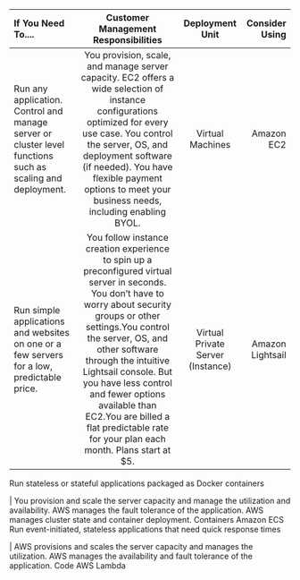 |If You Need To....	 | Customer Management Responsibilities | 	Deployment Unit	| Consider Using |
| :--- | :---: | :---: | ---: |
| Run any application. Control and manage server or cluster level functions such as scaling and deployment. |  You provision, scale, and manage server capacity. EC2 offers a wide selection of instance configurations optimized for every use case. You control the server, OS, and deployment software (if needed). You have flexible payment options to meet your business needs, including enabling BYOL. | Virtual Machines | Amazon EC2 |
| Run simple applications and websites on one or a few servers for a low, predictable price. | You follow instance creation experience to spin up a preconfigured virtual server in seconds. You don’t have to worry about security groups or other settings.You control the server, OS, and other software through the intuitive Lightsail console. But you have less control and fewer options available than EC2.You are billed a flat predictable rate for your plan each month. Plans start at $5. | Virtual Private Server (Instance) | Amazon Lightsail |




Run stateless or stateful applications packaged as Docker containers

| You provision and scale the server capacity and manage the utilization and availability.
AWS manages the fault tolerance of the application.
AWS manages cluster state and container deployment.
Containers	Amazon ECS
Run event-initiated, stateless applications that need quick response times

| AWS provisions and scales the server capacity and manages the utilization.
AWS manages the availability and fault tolerance of the application.
Code
AWS Lambda
